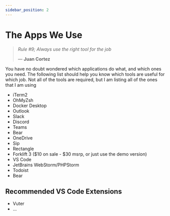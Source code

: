 ```yaml
---
sidebar_position: 2
---
```


# The Apps We Use

> _Rule #9; Always use the right tool for the job_
>
> &mdash; **Juan Cortez**

You have no doubt wondered which applications do what, and which ones you need. The following list should help you know which tools are useful for which job. Not all of the tools are required, but I am listing all of the ones that I am using

- iTerm2
- OhMyZsh
- Docker Desktop
- Outlook
- Slack
- Discord
- Teams
- Bear
- OneDrive
- Sip
- Rectangle
- Forklift 3 ($10 on sale - $30 msrp, or just use the demo version)
- VS Code
- JetBrains WebStorm/PHPStorm
- Todoist
- Bear

## Recommended VS Code Extensions

- Vuter
- ...
